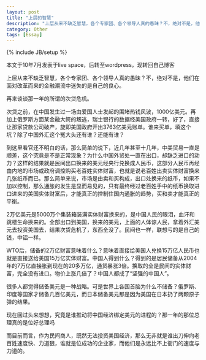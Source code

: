 ```yaml
---
layout: post
title: "上层的智慧"
description: "上层从来不缺乏智慧，各个专家团、各个领导人真的愚昧？不，绝对不是，他们在面对改革而来的金融潮流中迷失的是自己的良心"
category: Other
tags: [Essay]
---
```

{% include JB/setup %}

本文于10年7月发表于live space，后转至wordpress，现转回自己博客

上层从来不缺乏智慧，各个专家团、各个领导人真的愚昧？不，绝对不是，他们在面对改革而来的金融潮流中迷失的是自己的良心。

再来谈谈那一年的所谓的次贷危机。

次贷之前，在中国发生过一场由爱国人士发起的围堵热钱风波，1000亿美元。再加上俄罗斯方面某金融大鳄的叛逃，瑞士银行的数据经美国政府一转，好了，直接让那家贷款公司破产，旋即美国政府开出3763亿美元账单。谁来买单，填这个坑？除了中国外汇这个冤大头还有谁？还能有谁？<!-- more -->

到这里看官还不明白的话，那么简单的说下，近几年甚至十几年，中美贸易一直是顺差，这个究竟是不是正常现象？为什么中国外贸处一直在出口，却缺乏进口的动力？这样的结果就是民间出口换来的美元经央行兑换成人民币，这部分人民币再经由内地的市场或政府调控购买老百姓实体财富，也就是说老百姓出卖实体财富换来几张纸币而已。那么简单来说，市场是由卖和买构成，出口处换来的纸币，如果不加以控制，那么通胀的发生是显而易见的，只有最终经过老百姓手中的纸币换取进口进来的美国实体财富后，才能真正的控制住国内通胀的趋势，买和卖才能真正的平衡。

2万亿美元是5000万个集装箱装满实体财富换来的，是中国人民的眼泪，血汗和跳楼生命换来的。全部出口到美国，换来的美元，上面的人体谅人民，拿着外汇美元去投资美国去，结果次贷危机了，东西全没了。民间也一样，联想亏的是自己的钱，中铝一样。

WTO后，储备的2万亿财富意味着什么？意味着直接给美国人兑换15万亿人民币也就是直接送给美国15万亿实体财富。中国人得到什么？得到的是居民储备从2004年的7万亿直接胀到现在的20多万亿，通货暴涨3倍。换取的全是民间的实体财富，完全没有进口。物价上涨几倍了？中国人都成了“坚强的中国人”。

很多人都觉得储备美元是一种战略。可是世界上各国首脑为什么不储备？俄罗斯、印度等国家才储备几百亿美元，而日本储备美元那是因为美国在日本扔了两颗原子弹的结果。

现在回过头来想想，究竟是谁推动将中国经济绑定美元的进程的？那一年的那位总理真的是位好总理吗

而目前而言，作为民间商人，既然无法投资美国经济，那么无非就是谁出刀伸向老百姓速度快、力道狠，谁就是位成功的企业家，而他们是永远比不上衙门的速度与力道的。
